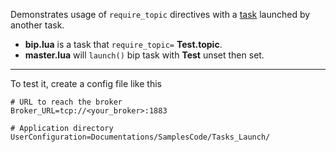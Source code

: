 Demonstrates usage of `require_topic` directives with a [task](../../Task(lua).md)
launched by another task.

- **bip.lua** is a task that `require_topic=` **Test.topic**.
- **master.lua** will `launch()` bip task with **Test** unset then set.

---

To test it, create a config file like this

	# URL to reach the broker
	Broker_URL=tcp://<your_broker>:1883

	# Application directory
	UserConfiguration=Documentations/SamplesCode/Tasks_Launch/
